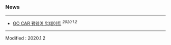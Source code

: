 ### News

---

- <a href="/documents/kr/products/e_drive/log/updates/firmware/#heading-202012">GO CAR 펌웨어 업데이트</a> <sup><i>2020.1.2</i></sup><br>

---


Modified : 2020.1.2
